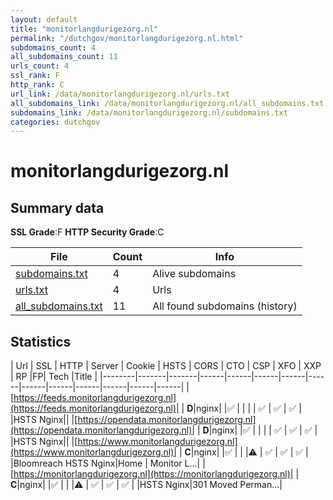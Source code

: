 ```yaml
---
layout: default
title: "monitorlangdurigezorg.nl"
permalink: "/dutchgov/monitorlangdurigezorg.nl.html"
subdomains_count: 4
all_subdomains_count: 11
urls_count: 4
ssl_rank: F
http_rank: C
url_link: /data/monitorlangdurigezorg.nl/urls.txt
all_subdomains_link: /data/monitorlangdurigezorg.nl/all_subdomains.txt
subdomains_link: /data/monitorlangdurigezorg.nl/subdomains.txt
categories: dutchgov
---
```



# monitorlangdurigezorg.nl
## Summary data


**SSL Grade**:F
**HTTP Security Grade**:C


| File       | Count | Info |
|------------|-------|------|
|[subdomains.txt](/data/monitorlangdurigezorg.nl/subdomains.txt)|4|Alive subdomains|
|[urls.txt](/data/monitorlangdurigezorg.nl/urls.txt)|4|Urls|
|[all_subdomains.txt](/data/monitorlangdurigezorg.nl/all_subdomains.txt)|11|All found subdomains (history)|


## Statistics


| Url | SSL | HTTP | Server | Cookie | HSTS | CORS | CTO | CSP | XFO | XXP | RP |FP| Tech |Title |
|--------|-------|-------|------|------|------|------|------|------|------|------|------|------|------|
|[https://feeds.monitorlangdurigezorg.nl](https://feeds.monitorlangdurigezorg.nl)| | **D**|nginx| |:white_check_mark: | | | | :white_check_mark: | :white_check_mark: | :white_check_mark: | |HSTS Nginx||
|[https://opendata.monitorlangdurigezorg.nl](https://opendata.monitorlangdurigezorg.nl)| | **D**|nginx| |:white_check_mark: | | | | :white_check_mark: | :white_check_mark: | :white_check_mark: | |HSTS Nginx||
|[https://www.monitorlangdurigezorg.nl](https://www.monitorlangdurigezorg.nl)| | **C**|nginx| |:white_check_mark: | | |:warning: | :white_check_mark: | :white_check_mark: | :white_check_mark: | |Bloomreach HSTS Nginx|Home | Monitor L...|
|[https://monitorlangdurigezorg.nl](https://monitorlangdurigezorg.nl)| | **C**|nginx| |:white_check_mark: | | |:warning: | :white_check_mark: | :white_check_mark: | :white_check_mark: | |HSTS Nginx|301 Moved Perman...|